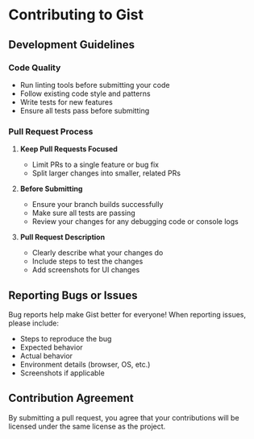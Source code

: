# Contributing to Gist

## Development Guidelines

### Code Quality
- Run linting tools before submitting your code
- Follow existing code style and patterns
- Write tests for new features
- Ensure all tests pass before submitting

### Pull Request Process

1. **Keep Pull Requests Focused**
   - Limit PRs to a single feature or bug fix
   - Split larger changes into smaller, related PRs

2. **Before Submitting**
   - Ensure your branch builds successfully
   - Make sure all tests are passing
   - Review your changes for any debugging code or console logs

3. **Pull Request Description**
   - Clearly describe what your changes do
   - Include steps to test the changes
   - Add screenshots for UI changes

## Reporting Bugs or Issues

Bug reports help make Gist better for everyone! When reporting issues, please include:
- Steps to reproduce the bug
- Expected behavior
- Actual behavior
- Environment details (browser, OS, etc.)
- Screenshots if applicable

## Contribution Agreement

By submitting a pull request, you agree that your contributions will be licensed under the same license as the project.
